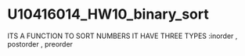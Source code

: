 # U10416014_HW10_binary_sort
ITS A FUNCTION TO SORT NUMBERS
IT HAVE THREE TYPES :inorder , postorder , preorder
